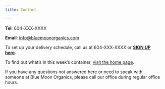 ```yaml
---
title: Contact

---
```

**Tel**: 604-XXX-XXXX

**Email**: [info@bluemoonorganics.com](mailto:info@bluemoonorganics.com)

To set up your delivery schedule, call us at 604-XXX-XXXX or [**SIGN UP here**](/sign-up).

To find out what’s in this week’s container, [visit the home page](/).

If you have any questions not answered here or need to speak with someone at Blue Moon Organics, please call our office during regular office hours.